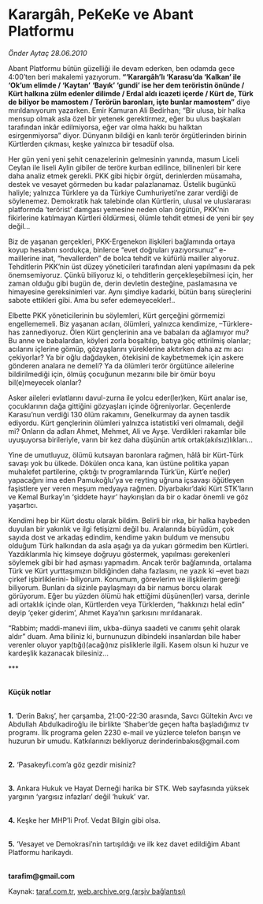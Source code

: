 # Karargâh, PeKeKe ve Abant Platformu

*Önder Aytaç 28.06.2010*

<div class="yazi"><p>Abant Platformu bütün güzelliği ile devam ederken, ben odamda gece 4:00’ten beri makalemi yazıyorum.<b> “‘Karargâh’lı ‘Karasu’da ‘Kalkan’ ile ‘Ok’um elimde / ‘Kaytan’</b> <b>‘Bayık’ ‘gundi’ ise her dem teröristin önünde / Kürt halkına zülm edenler dilimde / Erdal aldı icazeti içerde / Kürt de, Türk de biliyor be mamostem / Terörün baronları, işte bunlar mamostem”</b> diye mırıldanıyorum yazarken. Emir Kamuran Ali Bedirhan; “Bir ulusa, bir halka mensup olmak asla özel bir yetenek gerektirmez, eğer bu ulus başkaları tarafından inkâr edilmiyorsa, eğer var olma hakkı bu halktan esirgenmiyorsa” diyor. Dünyanın bildiği en kanlı terör örgütlerinden birinin Kürtlerden çıkması, keşke yalnızca bir tesadüf olsa. </p>
<p>Her gün yeni yeni şehit cenazelerinin gelmesinin yanında, masum Liceli Ceylan ile liseli Aylin gibiler de teröre kurban edilince, bilinenleri bir kere daha analiz etmek gerekli. PKK gibi hiçbir örgüt, derinlerden müsamaha, destek ve vesayet görmeden bu kadar palazlanamaz. Üstelik bugünkü haliyle; yalnızca Türklere ya da Türkiye Cumhuriyeti’ne zarar verdiği de söylenemez. Demokratik hak talebinde olan Kürtlerin, ulusal ve uluslararası platformda ‘terörist’ damgası yemesine neden olan örgütün, PKK’nin fikirlerine katılmayan Kürtleri öldürmesi, ölümle tehdit etmesi de yeni bir şey değil...</p>
<p>Biz de yaşanan gerçekleri, PKK-Ergenekon ilişkileri bağlamında ortaya koyup hesabını sordukça, binlerce “evet doğruları yazıyorsunuz” e-maillerine inat, “hevallerden” de bolca tehdit ve küfürlü mailler alıyoruz. Tehditlerin PKK’nin üst düzey yöneticileri tarafından aleni yapılmasını da pek önemsemiyoruz. Çünkü biliyoruz ki, o tehditlerin gerçekleşebilmesi için, her zaman olduğu gibi bugün de, derin devletin desteğine, paslamasına ve himayesine gereksinimleri var. Aynı şimdiye kadarki, bütün barış süreçlerini sabote ettikleri gibi. Ama bu sefer edemeyecekler!..</p>
<p>Elbette PKK yöneticilerinin bu söylemleri, Kürt gerçeğini görmemizi engellememeli. Biz yaşanan acıları, ölümleri, yalnızca kendimize, –Türklere- has zannediyoruz. Ölen Kürt gençlerinin ana ve babaları da ağlamıyor mu? Bu anne ve babalardan, köyleri zorla boşaltılıp, batıya göç ettirilmiş olanlar; acılarını içlerine gömüp, gözyaşlarını yüreklerine akıtırken daha az mı acı çekiyorlar? Ya bir oğlu dağdayken, ötekisini de kaybetmemek için askere gönderen analara ne demeli? Ya da ölümleri terör örgütünce ailelerine bildirilmediği için, ölmüş çocuğunun mezarını bile bir ömür boyu bil(e)meyecek olanlar? </p>
<p>Asker aileleri evlatlarını davul-zurna ile yolcu eder(ler)ken, Kürt analar ise, çocuklarının dağa gittiğini gözyaşları içinde öğreniyorlar. Geçenlerde Karasu’nun verdiği 130 ölüm rakamını, Genelkurmay da aynen tasdik ediyordu. Kürt gençlerinin ölümleri yalnızca istatistikî veri olmamalı, değil mi? Onların da adları Ahmet, Mehmet, Ali ve Ayşe. Verdikleri rakamlar bile uyuşuyorsa birileriyle, varın bir kez daha düşünün artık ortak(akılsız)lıkları...</p>
<p>Yine de umutluyuz, ölümü kutsayan baronlara rağmen, hâlâ bir Kürt-Türk savaşı yok bu ülkede. Dökülen onca kana, kan üstüne politika yapan muhalefet partilerine, çıktığı tv programlarında Türk’ün, Kürt’e ne(ler) yapacağını ima eden Pamukoğlu’ya ve reyting uğruna içsavaşı öğütleyen faşistlere yer veren meşum medyaya rağmen. Diyarbakır’daki Kürt STK’ların ve Kemal Burkay’ın ‘şiddete hayır’ haykırışları da bir o kadar önemli ve göz yaşartıcı.</p>
<p>Kendimi hep bir Kürt dostu olarak bildim. Belirli bir ırka, bir halka haybeden duyulan bir yakınlık ve ilgi fetişizmi değil bu. Aralarında büyüdüm, çok sayıda dost ve arkadaş edindim, kendime yakın buldum ve mensubu olduğum Türk halkından da asla aşağı ya da yukarı görmedim ben Kürtleri. Yazdıklarımla hiç kimseye doğruyu göstermek, yapılması gerekenleri söylemek gibi bir had aşması yapmadım. Ancak terör bağlamında, ortalama Türk ve Kürt yurttaşımızın bildiğinden daha fazlasını, ne yazık ki –evet bazı çirkef işbirliklerini- biliyorum. Konumum, görevlerim ve ilişkilerim gereği biliyorum. Bunları da sizinle paylaşmayı da bir namus borcu olarak görüyorum. Eğer bu yüzden ölümü hak ettiğimi düşünen(ler) varsa, derinle adi ortaklık içinde olan, Kürtlerden veya Türklerden, “hakkınızı helal edin” deyip ‘çeker giderim’, Ahmet Kaya’nın şarkısını mırıldanarak. </p>
<p>“Rabbim; maddi-manevi ilim, ukba-dünya saadeti ve canımı şehit olarak aldır” duam. Ama biliniz ki, burnunuzun dibindeki insanlardan bile haber verenler oluyor yap(tığı)(acağı)nız pisliklerle ilgili. Kasem olsun ki huzur ve kardeşlik kazanacak bilesiniz...</p>
<p>***</p>
<p><b><br/>Küçük notlar</b></p>
<p><b><br/>1.</b> ‘Derin Bakış’, her çarşamba, 21:00-22:30 arasında, Savcı Gültekin Avcı ve Abdullah Abdulkadiroğlu ile birlikte ‘Shaber’de geçen hafta başladığımız tv programı. İlk programa gelen 2230 e-mail ve yüzlerce telefon barışın ve huzurun bir umudu. Katkılarınızı bekliyoruz derinderinbakıs@gmail.com</p>
<p><b><br/>2.</b> ‘Pasakeyfi.com’a göz gezdir misiniz?</p>
<p><b><br/>3.</b> Ankara Hukuk ve Hayat Derneği harika bir STK. Web sayfasında yüksek yargının ‘yargısız infazları’ değil ‘hukuk’ var. </p>
<p><b><br/>4.</b> Keşke her MHP’li Prof. Vedat Bilgin gibi olsa. </p>
<p><b><br/>5.</b> ‘Vesayet ve Demokrasi’nin tartışıldığı ve ilk kez davet edildiğim Abant Platformu harikaydı.</p>
<p><b><br/>tarafim@gmail.com</b></p></div>

Kaynak: [taraf.com.tr](http://www.taraf.com.tr:80/onder-aytac/makale-karargah-pekeke-ve-abant-platformu.htm), [web.archive.org (arşiv bağlantısı)](http://web.archive.org/web/20100630020042/http://www.taraf.com.tr:80/onder-aytac/makale-karargah-pekeke-ve-abant-platformu.htm)
